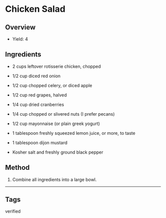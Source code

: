 # Chicken Salad

## Overview

- Yield: 4

## Ingredients

- 2 cups leftover rotisserie chicken, chopped

- 1/2 cup diced red onion

- 1/2 cup chopped celery, or diced apple

- 1/2 cup red grapes, halved

- 1/4 cup dried cranberries

- 1/4 cup chopped or slivered nuts (I prefer pecans)

- 1/2 cup mayonnaise (or plain greek yogurt)

- 1 tablespoon freshly squeezed lemon juice, or more, to taste

- 1 tablespoon dijon mustard

- Kosher salt and freshly ground black pepper


## Method

1. Combine all ingredients into a large bowl.
---

## Tags

verified

